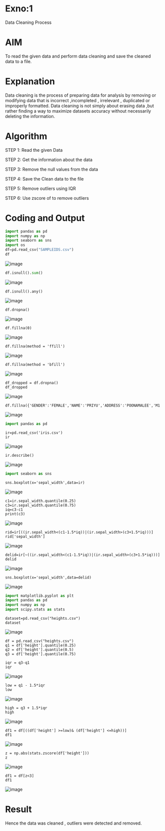 # Exno:1
Data Cleaning Process

# AIM
To read the given data and perform data cleaning and save the cleaned data to a file.

# Explanation
Data cleaning is the process of preparing data for analysis by removing or modifying data that is incorrect ,incompleted , irrelevant , duplicated or improperly formatted. Data cleaning is not simply about erasing data ,but rather finding a way to maximize datasets accuracy without necessarily deleting the information.

# Algorithm
STEP 1: Read the given Data

STEP 2: Get the information about the data

STEP 3: Remove the null values from the data

STEP 4: Save the Clean data to the file

STEP 5: Remove outliers using IQR

STEP 6: Use zscore of to remove outliers

# Coding and Output 


```py
import pandas as pd
import numpy as np
import seaborn as sns
import os 
df=pd.read_csv("SAMPLEIDS.csv")
df
```
![image](https://github.com/Moonesh0805/exno1/assets/138849189/6534a3d9-b581-4aef-a6fb-3fa27e6418b6)
```py
df.isnull().sum()
```
![image](https://github.com/Moonesh0805/exno1/assets/138849189/75492be5-e008-40d4-8e07-06b3736a89fb)
```
df.isnull().any()
```
![image](https://github.com/Moonesh0805/exno1/assets/138849189/8b053ef6-365a-4ba4-9cf9-3292ce288dc4)
```
df.dropna()
```
![image](https://github.com/Moonesh0805/exno1/assets/138849189/450cc17d-6c5e-4490-88ea-7b5a1fabff23)
```
df.fillna(0)
```
![image](https://github.com/Moonesh0805/exno1/assets/138849189/8fb047b1-0a76-4d05-ba34-3c354f63b580)
```
df.fillna(method = 'ffill')
```
![image](https://github.com/Moonesh0805/exno1/assets/138849189/1f9f3a5a-c7e2-4bf4-aa94-18aaaedda7be)
```
df.fillna(method = 'bfill')
```
![image](https://github.com/Moonesh0805/exno1/assets/138849189/ef27d752-eb66-452f-aa46-62a9829804fb)
```
df_dropped = df.dropna()
df_dropped
```
![image](https://github.com/Moonesh0805/exno1/assets/138849189/3aa259d7-02d7-4584-a60d-5ecfd35c6d89)
```
df.fillna({'GENDER':'FEMALE','NAME':'PRIYU','ADDRESS':'POONAMALEE','M1':98,'M2':87,'M3':76,'M4':92,'TOTAL':305,'AVG':89.999999})
```
![image](https://github.com/Moonesh0805/exno1/assets/138849189/e2676988-2a63-46f8-9e23-068e0ea644c2)
     
```py
import pandas as pd
```
```
ir=pd.read_csv('iris.csv')
ir
```
![image](https://github.com/Moonesh0805/exno1/assets/138849189/f64f8081-b37c-4c2d-ade0-2040460b19e5)
```
ir.describe()
```
![image](https://github.com/Moonesh0805/exno1/assets/138849189/2bb7225e-a976-456b-8530-a0dd15668fd1)
```py
import seaborn as sns
```
```
sns.boxplot(x='sepal_width',data=ir)
```
![image](https://github.com/Moonesh0805/exno1/assets/138849189/e2fa7ff8-9d0f-4d28-b1ff-63406532caa6)
```
c1=ir.sepal_width.quantile(0.25)
c3=ir.sepal_width.quantile(0.75)
iq=c3-c1
print(c3)
```
![image](https://github.com/Moonesh0805/exno1/assets/138849189/c5cc693b-e266-474d-b840-f6ff5b2937c2)
```
rid=ir[((ir.sepal_width<(c1-1.5*iq))|(ir.sepal_width>(c3+1.5*iq)))]
rid['sepal_width']
```
![image](https://github.com/Moonesh0805/exno1/assets/138849189/785c09e7-25e9-4a08-9fcd-92970c6df6c4)
```
delid=ir[~((ir.sepal_width<(c1-1.5*iq))|(ir.sepal_width>(c3+1.5*iq)))]
delid
```
![image](https://github.com/Moonesh0805/exno1/assets/138849189/b7ddd65d-7384-4f8c-b13b-dc7563c1ddf9)
```
sns.boxplot(x='sepal_width',data=delid)
```
![image](https://github.com/Moonesh0805/exno1/assets/138849189/04b38063-f18e-489c-8391-0540950c4d78)

```py                            
import matplotlib.pyplot as plt
import pandas as pd
import numpy as np
import scipy.stats as stats
```
```
dataset=pd.read_csv("heights.csv")
dataset
```
![image](https://github.com/Moonesh0805/exno1/assets/138849189/c0aff136-18fd-4e0d-bc44-54c521438496)
```
df = pd.read_csv("heights.csv")
q1 = df['height'].quantile(0.25)
q2 = df['height'].quantile(0.5)
q3 = df['height'].quantile(0.75)
```
```
iqr = q3-q1
iqr
```
![image](https://github.com/Moonesh0805/exno1/assets/138849189/29935765-99ce-4650-99df-96da5b69f3e9)
```
low = q1 - 1.5*iqr
low
```
![image](https://github.com/Moonesh0805/exno1/assets/138849189/6e7332ba-bb7a-4a07-bf1d-8c663953ae2f)
```
high = q3 + 1.5*iqr
high
```
![image](https://github.com/Moonesh0805/exno1/assets/138849189/b2a02bc0-69fe-4cd4-9496-ca933582f52f)
```
df1 = df[((df['height'] >=low)& (df['height'] <=high))]
df1
```
![image](https://github.com/Moonesh0805/exno1/assets/138849189/4684ddc3-f251-4f5e-8b42-54ff73e19b5a)
```
z = np.abs(stats.zscore(df['height']))
z
```
![image](https://github.com/Moonesh0805/exno1/assets/138849189/9a451553-20c3-4503-9842-6ef06c92f108)
```
df1 = df[z<3]
df1
```
![image](https://github.com/Moonesh0805/exno1/assets/138849189/a989a05c-df8a-45a8-9052-70c6d58361fe)

# Result
 Hence the data was cleaned , outliers were detected and removed.
